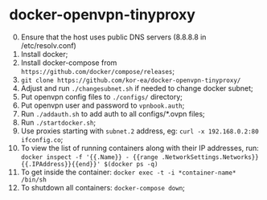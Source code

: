 # docker-openvpn-tinyproxy
0. Ensure that the host uses public DNS servers (8.8.8.8 in /etc/resolv.conf)
1. Install docker;
2. Install docker-compose from `https://github.com/docker/compose/releases`;
3. `git clone https://github.com/kor-ea/docker-openvpn-tinyproxy/`
4. Adjust and run `./changesubnet.sh` if needed to change docker subnet;
5. Put openvpn config files to `./configs/` directory;
6. Put openvpn user and password to `vpnbook.auth`;
7. Run `./addauth.sh` to add auth to all configs/*.ovpn files;
8. Run `./startdocker.sh`;
9. Use proxies starting with `subnet.2` address, eg: `curl -x 192.168.0.2:80 ifconfig.co`;
10. To view the list of running containers along with their IP addresses, run: `docker inspect -f '{{.Name}} - {{range .NetworkSettings.Networks}}{{.IPAddress}}{{end}}' $(docker ps -q)`
11. To get inside the container: `docker exec -t -i *container-name* /bin/sh`
12. To shutdown all containers: `docker-compose down`;
